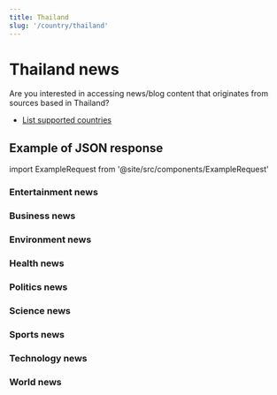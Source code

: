 ```yaml
---
title: Thailand
slug: '/country/thailand'
---
```


# Thailand news

Are you interested in accessing news/blog content that originates from sources based in Thailand?

- [List supported countries](/articles/countries)

## Example of JSON response

import ExampleRequest from '@site/src/components/ExampleRequest'

### Entertainment news
<ExampleRequest url="https://apitube.io/v1/news/articles?limit=2&category=news/Arts_and_Entertainment&country=th"></ExampleRequest>

### Business news
<ExampleRequest url="https://apitube.io/v1/news/articles?limit=2&category=news/Business&country=th"></ExampleRequest>

### Environment news
<ExampleRequest url="https://apitube.io/v1/news/articles?limit=2&category=news/Environment&country=th"></ExampleRequest>

### Health news
<ExampleRequest url="https://apitube.io/v1/news/articles?limit=2&category=news/Health&country=th"></ExampleRequest>

### Politics news
<ExampleRequest url="https://apitube.io/v1/news/articles?limit=2&category=news/Politics&country=th"></ExampleRequest>

### Science news
<ExampleRequest url="https://apitube.io/v1/news/articles?limit=2&category=news/Science&country=th"></ExampleRequest>

### Sports news
<ExampleRequest url="https://apitube.io/v1/news/articles?limit=2&category=news/Sports&country=th"></ExampleRequest>

### Technology news
<ExampleRequest url="https://apitube.io/v1/news/articles?limit=2&category=news/Technology&country=th"></ExampleRequest>

### World news
<ExampleRequest url="https://apitube.io/v1/news/articles?limit=2&category=news/World&country=th"></ExampleRequest>
